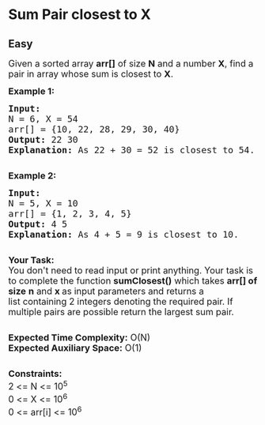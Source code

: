 # Sum Pair closest to X
## Easy
<div class="problems_problem_content__Xm_eO"><p><span style="font-size:18px">Given a sorted array <strong>arr[]</strong>&nbsp;of size <strong>N</strong> and a number <strong>X</strong>, find a pair in array whose sum is closest to <strong>X</strong>.</span></p>

<p><span style="font-size:18px"><strong>Example 1:</strong></span></p>

<pre style="position: relative;"><span style="font-size:18px"><strong>Input:
</strong>N = 6, X = 54
arr[] = {10, 22, 28, 29, 30, 40}
<strong>Output:</strong> 22 30
<strong>Explanation:</strong> As 22 + 30 = 52 is closest to 54.
</span><div class="open_grepper_editor" title="Edit &amp; Save To Grepper"></div></pre>

<p><br>
<span style="font-size:18px"><strong>Example 2:</strong></span></p>

<pre style="position: relative;"><span style="font-size:18px"><strong>Input:
</strong>N = 5, X = 10
arr[] = {1, 2, 3, 4, 5}
<strong>Output:</strong> 4 5
<strong>Explanation:</strong>&nbsp;As 4 + 5 = 9 is closest to 10.</span><div class="open_grepper_editor" title="Edit &amp; Save To Grepper"></div></pre>

<p><br>
<span style="font-size:18px"><strong>Your Task:</strong><br>
You don't need to read input or print anything. Your task is to complete the function&nbsp;<strong>sumClosest()</strong>&nbsp;which takes <strong>arr[] of size</strong>&nbsp;<strong>n</strong> and <strong>x&nbsp;</strong>as input parameters and returns a list&nbsp;containing 2 integers denoting the required pair.&nbsp;If multiple pairs are possible return&nbsp;the largest sum pair.</span></p>

<p><br>
<span style="font-size:18px"><strong>Expected Time Complexity:</strong>&nbsp;O(N)<br>
<strong>Expected Auxiliary Space:</strong>&nbsp;O(1)</span></p>

<p><br>
<span style="font-size:18px"><strong>Constraints:</strong><br>
2 &lt;= N &lt;= 10<sup>5</sup><br>
0 &lt;= X &lt;= 10<sup>6</sup><br>
0 &lt;= arr[i] &lt;= 10<sup>6</sup></span></p>

<p>&nbsp;</p>
</div>